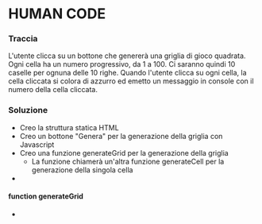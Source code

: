 # HUMAN CODE

### Traccia

L'utente clicca su un bottone che genererà una griglia di gioco quadrata.
Ogni cella ha un numero progressivo, da 1 a 100.
Ci saranno quindi 10 caselle per ognuna delle 10 righe.
Quando l'utente clicca su ogni cella, la cella cliccata si colora di azzurro ed emetto un messaggio in console con il numero della cella cliccata.

### Soluzione

- Creo la struttura statica HTML
- Creo un bottone "Genera" per la generazione della griglia con Javascript
- Creo una funzione generateGrid per la generazione della griglia
  - La funzione chiamerà un'altra funzione generateCell per la generazione della singola cella
-

#### function generateGrid

-
